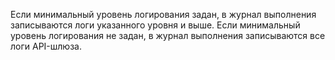Если минимальный уровень логирования задан, в журнал выполнения записываются логи указанного уровня и выше. Если минимальный уровень логирования не задан, в журнал выполнения записываются все логи API-шлюза.